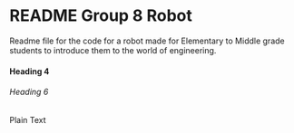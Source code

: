 # README Group 8 Robot

Readme file for the code for a robot made for Elementary to Middle grade students to introduce them to the world of engineering.

#### Heading 4

###### Heading 6

Plain Text
